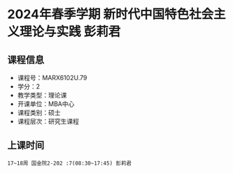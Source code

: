 # 2024年春季学期 新时代中国特色社会主义理论与实践 彭莉君






## 课程信息

- 课程号：MARX6102U.79
- 学分：2
- 教学类型：理论课
- 开课单位：MBA中心
- 课程类别：硕士
- 课程层次：研究生课程

## 上课时间

```
17~18周 国金院2-202 :7(08:30~17:45) 彭莉君
```


